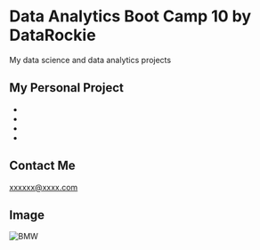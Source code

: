 # Data Analytics Boot Camp 10 by DataRockie
My data science and data analytics projects


## My Personal Project
  -
  -
  -
  -


  ## Contact Me
  xxxxxx@xxxx.com


## Image
![BMW](https://static.thairath.co.th/media/Dtbezn3nNUxytg04aiHvB6uK69VA28Elzs7QpVYfywj7DB.jpg)
